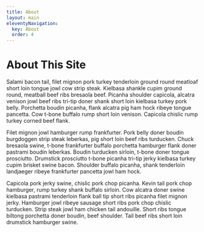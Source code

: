 ```yaml
---
title: About
layout: main
eleventyNavigation:
  key: About  
  order: 4
---
```


<h1>About This Site</h1>

Salami bacon tail, filet mignon pork turkey tenderloin ground round meatloaf short loin tongue jowl cow strip steak. Kielbasa shankle cupim ground round, meatball beef ribs bresaola beef. Picanha shoulder capicola, alcatra venison jowl beef ribs tri-tip doner shank short loin kielbasa turkey pork belly. Porchetta boudin picanha, flank alcatra pig ham hock ribeye tongue pancetta. Cow t-bone buffalo rump short loin venison. Capicola chislic rump turkey corned beef flank.

Filet mignon jowl hamburger rump frankfurter. Pork belly doner boudin burgdoggen strip steak leberkas, pig short loin beef ribs turducken. Chuck bresaola swine, t-bone frankfurter buffalo porchetta hamburger flank doner pastrami boudin leberkas. Boudin turducken sirloin, t-bone doner tongue prosciutto. Drumstick prosciutto t-bone picanha tri-tip jerky kielbasa turkey cupim brisket swine bacon. Shoulder buffalo picanha, shank tenderloin landjaeger ribeye frankfurter pancetta jowl ham hock.

Capicola pork jerky swine, chislic pork chop picanha. Kevin tail pork chop hamburger, rump turkey shank buffalo sirloin. Cow alcatra doner swine kielbasa pastrami tenderloin flank ball tip short ribs picanha filet mignon jerky. Hamburger jowl ribeye sausage short ribs pork chop chislic turducken. Strip steak jowl ham chicken tail andouille. Short ribs tongue biltong porchetta doner boudin, beef shoulder. Tail beef ribs short loin drumstick hamburger swine.
